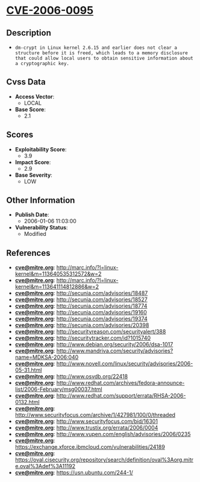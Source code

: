 
# [CVE-2006-0095](http://marc.info/?l=linux-kernel&m=113640535312572&w=2)

## Description

- `dm-crypt in Linux kernel 2.6.15 and earlier does not clear a structure before it is freed, which leads to a memory disclosure that could allow local users to obtain sensitive information about a cryptographic key.`

## Cvss Data

- **Access Vector**:
  - LOCAL
- **Base Score**:
  - 2.1

## Scores

- **Exploitability Score**:
  - 3.9
- **Impact Score**:
  - 2.9
- **Base Severity**:
  - LOW

## Other Information

- **Publish Date**:
  - 2006-01-06 11:03:00
- **Vulnerability Status**:
  - Modified

## References

- **cve@mitre.org**: http://marc.info/?l=linux-kernel&m=113640535312572&w=2
- **cve@mitre.org**: http://marc.info/?l=linux-kernel&m=113641114812886&w=2
- **cve@mitre.org**: http://secunia.com/advisories/18487
- **cve@mitre.org**: http://secunia.com/advisories/18527
- **cve@mitre.org**: http://secunia.com/advisories/18774
- **cve@mitre.org**: http://secunia.com/advisories/19160
- **cve@mitre.org**: http://secunia.com/advisories/19374
- **cve@mitre.org**: http://secunia.com/advisories/20398
- **cve@mitre.org**: http://securityreason.com/securityalert/388
- **cve@mitre.org**: http://securitytracker.com/id?1015740
- **cve@mitre.org**: http://www.debian.org/security/2006/dsa-1017
- **cve@mitre.org**: http://www.mandriva.com/security/advisories?name=MDKSA-2006:040
- **cve@mitre.org**: http://www.novell.com/linux/security/advisories/2006-05-31.html
- **cve@mitre.org**: http://www.osvdb.org/22418
- **cve@mitre.org**: http://www.redhat.com/archives/fedora-announce-list/2006-February/msg00037.html
- **cve@mitre.org**: http://www.redhat.com/support/errata/RHSA-2006-0132.html
- **cve@mitre.org**: http://www.securityfocus.com/archive/1/427981/100/0/threaded
- **cve@mitre.org**: http://www.securityfocus.com/bid/16301
- **cve@mitre.org**: http://www.trustix.org/errata/2006/0004
- **cve@mitre.org**: http://www.vupen.com/english/advisories/2006/0235
- **cve@mitre.org**: https://exchange.xforce.ibmcloud.com/vulnerabilities/24189
- **cve@mitre.org**: https://oval.cisecurity.org/repository/search/definition/oval%3Aorg.mitre.oval%3Adef%3A11192
- **cve@mitre.org**: https://usn.ubuntu.com/244-1/
